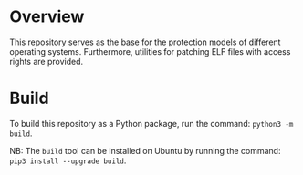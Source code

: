 # Overview
This repository serves as the base for the protection models of different operating systems.
Furthermore, utilities for patching ELF files with access rights are provided.

# Build
To build this repository as a Python package, run the command: `python3 -m build`.

NB: The `build` tool can be installed on Ubuntu by running the command: `pip3 install --upgrade build`.
